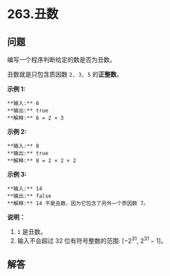 # 263.丑数

## 问题

编写一个程序判断给定的数是否为丑数。

丑数就是只包含质因数 `2, 3, 5` 的**正整数**。

**示例 1:**

```
**输入:** 6
**输出:** true
**解释:** 6 = 2 × 3
```

**示例 2:**

```
**输入:** 8
**输出:** true
**解释:** 8 = 2 × 2 × 2

```

**示例 3:**

```
**输入:** 14
**输出:** false
**解释:** 14 不是丑数，因为它包含了另外一个质因数 7。
```

**说明：**

1. `1` 是丑数。
2. 输入不会超过 32 位有符号整数的范围: [−2<sup>31</sup>, 2<sup>31&nbsp;</sup>− 1]。



## 解答


